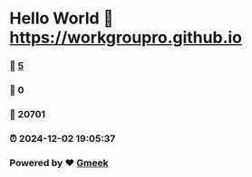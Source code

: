 # Hello World  :link: https://workgroupro.github.io 
### :page_facing_up: [5](https://workgroupro.github.io/tag.html) 
### :speech_balloon: 0 
### :hibiscus: 20701 
### :alarm_clock: 2024-12-02 19:05:37 
### Powered by :heart: [Gmeek](https://github.com/Meekdai/Gmeek)
